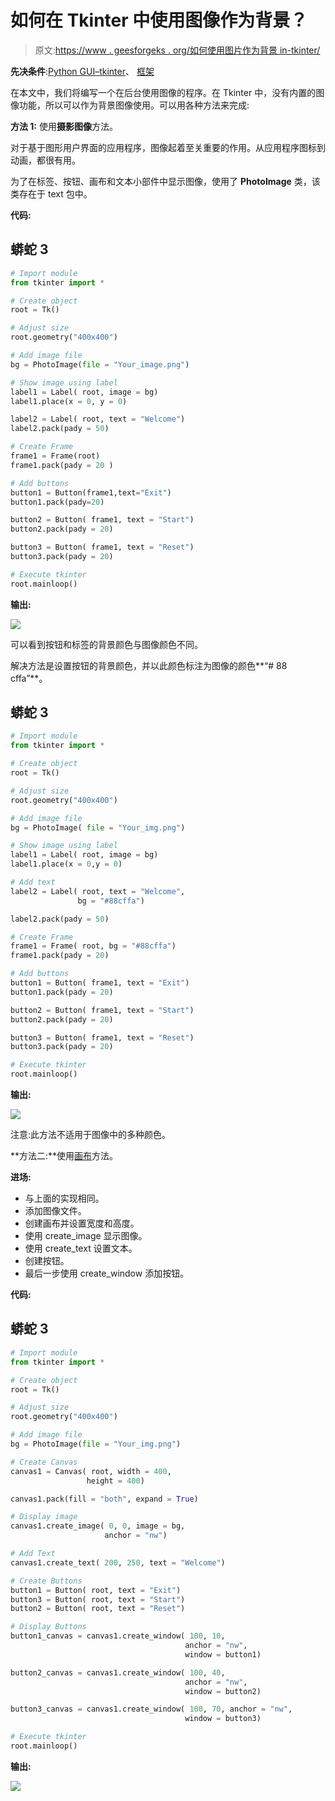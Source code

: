 # 如何在 Tkinter 中使用图像作为背景？

> 原文:[https://www . geesforgeks . org/如何使用图片作为背景 in-tkinter/](https://www.geeksforgeeks.org/how-to-use-images-as-backgrounds-in-tkinter/)

**先决条件**:[Python GUI–tkinter](https://www.geeksforgeeks.org/python-gui-tkinter/)、 [框架](https://www.geeksforgeeks.org/python-tkinter-frame-widget/)

在本文中，我们将编写一个在后台使用图像的程序。在 Tkinter 中，没有内置的图像功能，所以可以作为背景图像使用。可以用各种方法来完成:

**方法 1:** 使用**摄影图像**方法。

对于基于图形用户界面的应用程序，图像起着至关重要的作用。从应用程序图标到动画，都很有用。

为了在标签、按钮、画布和文本小部件中显示图像，使用了 **PhotoImage** 类，该类存在于 text 包中。

**代码:**

## 蟒蛇 3

```py
# Import module 
from tkinter import *

# Create object 
root = Tk()

# Adjust size 
root.geometry("400x400")

# Add image file
bg = PhotoImage(file = "Your_image.png")

# Show image using label
label1 = Label( root, image = bg)
label1.place(x = 0, y = 0)

label2 = Label( root, text = "Welcome")
label2.pack(pady = 50)

# Create Frame
frame1 = Frame(root)
frame1.pack(pady = 20 )

# Add buttons
button1 = Button(frame1,text="Exit")
button1.pack(pady=20)

button2 = Button( frame1, text = "Start")
button2.pack(pady = 20)

button3 = Button( frame1, text = "Reset")
button3.pack(pady = 20)

# Execute tkinter
root.mainloop()
```

**输出:**

![](img/1a75a854d8b75b057b22a68f9f9d829c.png)

可以看到按钮和标签的背景颜色与图像颜色不同。

解决方法是设置按钮的背景颜色，并以此颜色标注为图像的颜色**“# 88 cffa”**。

## 蟒蛇 3

```py
# Import module 
from tkinter import *

# Create object 
root = Tk()

# Adjust size 
root.geometry("400x400")

# Add image file
bg = PhotoImage( file = "Your_img.png")

# Show image using label
label1 = Label( root, image = bg)
label1.place(x = 0,y = 0)

# Add text
label2 = Label( root, text = "Welcome",
               bg = "#88cffa")

label2.pack(pady = 50)

# Create Frame
frame1 = Frame( root, bg = "#88cffa")
frame1.pack(pady = 20)

# Add buttons
button1 = Button( frame1, text = "Exit")
button1.pack(pady = 20)

button2 = Button( frame1, text = "Start")
button2.pack(pady = 20)

button3 = Button( frame1, text = "Reset")
button3.pack(pady = 20)

# Execute tkinter
root.mainloop()
```

**输出:**

![](img/909136e82843fd9364d0e82c8fd8ce68.png)

注意:此方法不适用于图像中的多种颜色。

**方法二:**使用[画布](https://www.geeksforgeeks.org/python-tkinter-canvas-widget/)方法。

**进场:**

*   与上面的实现相同。
*   添加图像文件。
*   创建画布并设置宽度和高度。
*   使用 create_image 显示图像。
*   使用 create_text 设置文本。
*   创建按钮。
*   最后一步使用 create_window 添加按钮。

**代码:**

## 蟒蛇 3

```py
# Import module 
from tkinter import *

# Create object 
root = Tk()

# Adjust size 
root.geometry("400x400")

# Add image file
bg = PhotoImage(file = "Your_img.png")

# Create Canvas
canvas1 = Canvas( root, width = 400,
                 height = 400)

canvas1.pack(fill = "both", expand = True)

# Display image
canvas1.create_image( 0, 0, image = bg, 
                     anchor = "nw")

# Add Text
canvas1.create_text( 200, 250, text = "Welcome")

# Create Buttons
button1 = Button( root, text = "Exit")
button3 = Button( root, text = "Start")
button2 = Button( root, text = "Reset")

# Display Buttons
button1_canvas = canvas1.create_window( 100, 10, 
                                       anchor = "nw",
                                       window = button1)

button2_canvas = canvas1.create_window( 100, 40,
                                       anchor = "nw",
                                       window = button2)

button3_canvas = canvas1.create_window( 100, 70, anchor = "nw",
                                       window = button3)

# Execute tkinter
root.mainloop()
```

**输出:**

![](img/8406c4c3f5677a980f72271ed9e5996f.png)